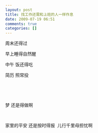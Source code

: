 ```yaml
---
layout: post
title: 找工作还需和上班的人一样作息
date: 2009-07-19 06:51
comments: true
categories: []
---
```

<p>周末还得过</p>
<p>早上睡得自然醒</p>
<p>中午 饭还得吃</p>
<p>简历 照常投</p>
<p> </p>
<p> </p>
<p>梦 还是得做啊</p>
<p> </p>
<p>家里的平安 还是按时得报  儿行千里母担忧啊</p>
<p> </p>

